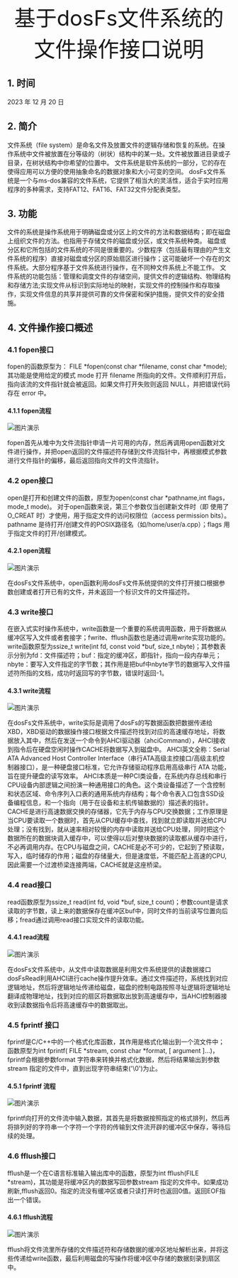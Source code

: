 <div align='center'><font size=8>基于dosFs文件系统的文件操作接口说明</font></div>

## 1. 时间

2023 年 12 月 20 日

## 2. 简介

文件系统（file system）是命名文件及放置文件的逻辑存储和恢复的系统。在操作系统中文件被放置在分等级的（树状）结构中的某一处。文件被放置进目录或子目录，在树状结构中你希望的位置中。
文件系统是软件系统的一部分，它的存在使得应用可以方便的使用抽象命名的数据对象和大小可变的空间。
dosFs文件系统是一个与ms-dos兼容的文件系统，它提供了相当大的灵活性，适合于实时应用程序的多种需求，支持FAT12、FAT16、FAT32文件分配表类型。

## 3. 功能

文件的系统是操作系统用于明确磁盘或分区上的文件的方法和数据结构；即在磁盘上组织文件的方法。也指用于存储文件的磁盘或分区，或文件系统种类。
磁盘或分区和它所包括的文件系统的不同是很重要的。少数程序（包括最有理由的产生文件系统的程序）直接对磁盘或分区的原始扇区进行操作；这可能破坏一个存在的文件系统。大部分程序基于文件系统进行操作，在不同种文件系统上不能工作。
文件系统的功能包括：管理和调度文件的存储空间，提供文件的逻辑结构、物理结构和存储方法;实现文件从标识到实际地址的映射，实现文件的控制操作和存取操作，实现文件信息的共享并提供可靠的文件保密和保护措施，提供文件的安全措施。

## 4. 文件操作接口概述

### 4.1 fopen接口

fopen的函数原型为： FILE *fopen(const char *filename, const char *mode);其功能是使用给定的模式 mode 打开 filename 所指向的文件。文件顺利打开后，指向该流的文件指针就会被返回。如果文件打开失败则返回 NULL，并把错误代码存在 error 中。

#### 4.1.1 fopen流程

![图片演示](.\pic\fopen.png)

fopen首先从堆中为文件流指针申请一片可用的内存，然后再调用open函数对文件进行操作，并把open返回的文件描述符存储到文件流指针中，再根据模式参数进行文件指针的偏移，最后返回指向文件的文件流指针。

### 4.2 open接口

open是打开和创建文件的函数，原型为open(const char *pathname,int flags，mode_t mode)。
对于open函数来说，第三个参数仅当创建新文件时（即 使用了O_CREAT 时）才使用，用于指定文件的访问权限位（access permission bits）。pathname 是待打开/创建文件的POSIX路径名（如/home/user/a.cpp）；flags 用于指定文件的打开/创建模式。

#### 4.2.1 open流程

![图片演示](.\pic\open.png)

在dosFs文件系统中，open函数利用dosFs文件系统提供的文件打开接口根据参数创建或者打开已有的文件，并未返回一个标识文件的文件描述符。

### 4.3 write接口

在嵌入式实时操作系统中，write函数是一个重要的系统调用函数，用于将数据从缓冲区写入文件或者套接字；fwrite、fflush函数也是通过调用write实现功能的。
write函数原型为ssize_t write(int fd, const void *buf, size_t nbyte)；其参数表示分别为fd：文件描述符；buf：指定的缓冲区，即指针，指向一段内存单元；nbyte：要写入文件指定的字节数；其作用是把buf中nbyte字节的数据写入文件描述符所指的文档，成功时返回写的字节数，错误时返回-1。

#### 4.3.1 write流程

![图片演示](.\pic\write.png)

在dosFs文件系统中，write实际是调用了dosFs的写数据函数把数据传递给XBD，XBD驱动的数据操作接口根据文件描述符找到对应的高速缓存地址，将数据放入其中，然后在发送一个命令到AHCI驱动器（ahciCommand），AHCI接收到指令后在硬盘空闲时操作CACHE将数据写入到磁盘中。
AHCI英文全称：Serial ATA Advanced Host Controller Interface（串行ATA高级主控接口/高级主机控制器接口），是一种硬盘接口标准，它允许存储驱动程序启用高级串行 ATA 功能，旨在提升硬盘的读写效率。
AHCI本质是一种PCI类设备，在系统内存总线和串行CPU设备内部逻辑之间扮演一种通用接口的角色。这个类设备描述了一个含控制和状态区域、命令序列入口表的通用系统内存结构；每个命令表入口包含SSD设备编程信息，和一个指向（用于在设备和主机传输数据的）描述表的指针。
CACHE是进行高速数据交换的存储器，它先于内存与CPU交换数据；工作原理是当CPU要读取一个数据时，首先从CPU缓存中查找，找到就立即读取并送给CPU处理；没有找到，就从速率相对较慢的内存中读取并送给CPU处理，同时把这个数据所在的数据块调入缓存中，可以使得以后对整块数据的读取都从缓存中进行，不必再调用内存。在CPU与磁盘之间，CACHE是必不可少的，它起到了预读取，写入，临时储存的作用；磁盘的存储量大，但是速度低，不能匹配上高速的CPU,因此需要一个过渡桥梁连接两端，CACHE就是这座桥梁。

### 4.4 read接口

read函数原型为ssize_t read(int fd, void *buf, size_t count)；参数count是请求读取的字节数，读上来的数据保存在缓冲区buf中，同时文件的当前读写位置向后移；fread通过调用read接口实现文件的读取功能。

#### 4.4.1 read流程

![图片演示](.\pic\read.png)

在dosFs文件系统中，从文件中读取数据是利用文件系统提供的读数据接口dosFsRead利用AHCI进行cache操作提升效率。通过文件描述符，系统找到对应逻辑地址，然后将逻辑地址传递给磁盘，磁盘的控制电路按照寻址逻辑将逻辑地址翻译成物理地址，找到对应的扇区将数据取出放到高速缓存中，当AHCI控制器接收到读数据指令后将高速缓存中的数据取出。

### 4.5 fprintf 接口

fprintf是C/C++中的一个格式化库函数，其作用是格式化输出到一个流文件中；函数原型为int fprintf( FILE *stream, const char *format, [ argument ]...)，fprintf会根据参数format 字符串来转换并格式化数据，然后将结果输出到参数stream 指定的文件中，直到出现字符串结束('\0')为止。

#### 4.5.1 fprintf 流程

![图片演示](.\pic\fprintf.png)

fprintf向打开的文件流中输入数据，其首先是将数据按照指定的格式排列，然后再将排列好的字符串一个字符一个字符的传输到文件流开辟的缓冲区中保存，等待后续的处理。

### 4.6 fflush接口

fflush是一个在C语言标准输入输出库中的函数，原型为int fflush(FILE *stream)，其功能是将缓冲区内的数据写回参数stream 指定的文件中。如果成功刷新,fflush返回0。指定的流没有缓冲区或者只读打开时也返回0值。返回EOF指出一个错误。

#### 4.6.1 fflush流程

![图片演示](.\dosFs\fflush.png)

fflush将文件流里所存储的文件描述符和存储数据的缓冲区地址解析出来，并将这些传递给write函数，最后利用磁盘的写操作将缓冲区中存储的数据刻录到扇区中。